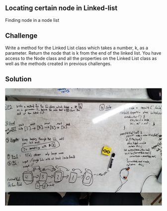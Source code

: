 ## Locating certain node in Linked-list
Finding node in a node list 

## Challenge
Write a method for the Linked List class which takes a number, k, as a parameter. Return the node that is k from the end of the linked list. You have access to the Node class and all the properties on the Linked List class as well as the methods created in previous challenges.

## Solution
![alt text](https://github.com/kgamer007/data-structures-and-algorithms/blob/master/assets/07-linked-list.jpg)